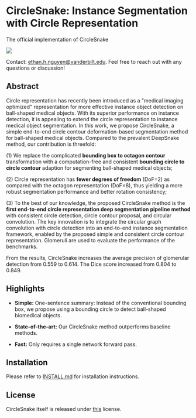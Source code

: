 # CircleSnake: Instance Segmentation with Circle Representation
The official implementation of CircleSnake

![](docs/fig1.png)

Contact: [ethan.h.nguyen@vanderbilt.edu](mailto:ethan.h.nguyen@vanderbilt.edu). Feel free to reach out with any questions or discussion!  

## Abstract
Circle representation has recently been introduced as a "medical imaging optimized" representation for more effective instance object detection on ball-shaped medical objects. With its superior performance on instance detection, it is appealing to extend the circle representation to instance medical object segmentation. In this work, we propose CircleSnake, a simple end-to-end circle contour deformation-based segmentation method for ball-shaped medical objects. Compared to the prevalent DeepSnake method, our contribution is threefold: 

(1) We replace the complicated **bounding box to octagon contour** transformation with a computation-free and consistent **bounding circle to circle contour** adaption for segmenting ball-shaped medical objects; 

(2) Circle representation has **fewer degrees of freedom** (DoF=2) as compared with the octagon representation (DoF=8), thus yielding a more robust segmentation performance and better rotation consistency; 

(3) To the best of our knowledge, the proposed CircleSnake method is the **first end-to-end circle representation deep segmentation pipeline method** with consistent circle detection, circle contour proposal, and circular convolution. The key innovation is to integrate the circular graph convolution with circle detection into an end-to-end instance segmentation framework, enabled by the proposed simple and consistent circle contour representation. Glomeruli are used to evaluate the performance of the benchmarks. 

From the results, CircleSnake increases the average precision of glomerular detection from 0.559 to 0.614. The Dice score increased from 0.804 to 0.849.

## Highlights 

- **Simple:** One-sentence summary: Instead of the conventional bounding box, we propose using a bounding circle to detect ball-shaped biomedical objects.

- **State-of-the-art:** Our CircleSnake method outperforms baseline methods.

- **Fast:** Only requires a single network forward pass.

## Installation

Please refer to [INSTALL.md](docs/INSTALL.md) for installation instructions.

## License

CircleSnake itself is released under [this](docs/LICENSE) license.
